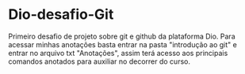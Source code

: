 # Dio-desafio-Git
Primeiro desafio de projeto sobre git e github da plataforma Dio.
Para acessar minhas anotações basta entrar na pasta "introdução ao git" e entrar no arquivo txt "Anotações", assim terá acesso aos principais comandos anotados para auxiliar no decorrer do curso.
